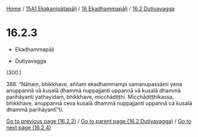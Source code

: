 
[Home](/) / [15A1 Ekakanipātapāḷi](../...md) / [16 Ekadhammapāḷi](...md) / [16.2 Dutiyavagga](../15A1/16/16.2.md)

# 16.2.3

* Ekadhammapāḷi

* Dutiyavagga

(300.)

388\. “Nāhaṃ, bhikkhave, aññaṃ ekadhammampi samanupassāmi yena anuppannā vā kusalā dhammā nuppajjanti uppannā vā kusalā dhammā parihāyanti yathayidaṃ, bhikkhave, micchādiṭṭhi. Micchādiṭṭhikassa, bhikkhave, anuppannā ceva kusalā dhammā nuppajjanti uppannā ca kusalā dhammā parihāyantī”ti.

[Go to previous page (16.2.2)](16.2.2.md) / [Go to parent page (16.2 Dutiyavagga)](../15A1/16/16.2.md) / [Go to next page (16.2.4)](16.2.4.md)


